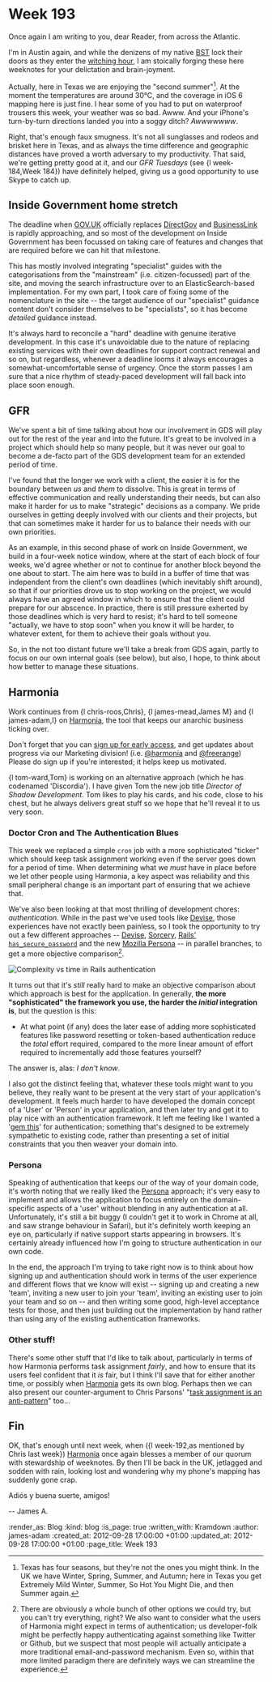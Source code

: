 Week 193
==========

Once again I am writing to you, dear Reader, from across the Atlantic.

I'm in Austin again, and while the denizens of my native [BST](http://en.wikipedia.org/wiki/British_Summer_Time) lock their doors as they enter the [witching hour](http://en.wikipedia.org/wiki/Witching_hour), I am stoically forging these here weeknotes for your delictation and brain-joyment.

Actually, here in Texas we are enjoying the "second summer"[^1]. At the moment the temperatures are around 30&deg;C, and the coverage in iOS 6 mapping here is just fine. I hear some of you had to put on waterproof trousers this week, your weather was so bad. Awww. And your iPhone's turn-by-turn directions landed you into a soggy ditch? _Awwwwwww_.

Right, that's enough faux smugness. It's not all sunglasses and rodeos and brisket here in Texas, and as always the time difference and geographic distances have proved a worth adversary to my productivity. That said, we're getting pretty good at it, and our _GFR Tuesdays_ (see {l week-184,Week 184}) have definitely helped, giving us a good opportunity to use Skype to catch up.


Inside Government home stretch
-----------------

The deadline when [GOV.UK](http://www.gov.uk) officially replaces [DirectGov](http://direct.gov.uk) and [BusinessLink]() is rapidly approaching, and so most of the development on Inside Government has been focussed on taking care of features and changes that are required before we can hit that milestone.

This has mostly involved integrating "specialist" guides with the categorisations from the "mainstream" (i.e. citizen-focussed) part of the site, and moving the search infrastructure over to an ElasticSearch-based implementation. For my own part, I took care of fixing some of the nomenclature in the site -- the target audience of our "specialist" guidance content don't consider themselves to be "specialists", so it has become _detailed_ guidance instead.

It's always hard to reconcile a "hard" deadline with genuine iterative development. In this case it's unavoidable due to the nature of replacing existing services with their own deadlines for support contract renewal and so on, but regardless, whenever a deadline looms it always encourages a somewhat-uncomfortable sense of urgency. Once the storm passes I am sure that a nice rhythm of steady-paced development will fall back into place soon enough.


GFR
----

We've spent a bit of time talking about how our involvement in GDS will play out for the rest of the year and into the future. It's great to be involved in a project which should help so many people, but it was never our goal to become a de-facto part of the GDS development team for an extended period of time.

I've found that the longer we work with a client, the easier it is for the boundary between _us_ and _them_ to dissolve. This is great in terms of effective communication and really understanding their needs, but can also make it harder for us to make "strategic" decisions as a company. We pride ourselves in getting deeply involved with our clients and their projects, but that can sometimes make it harder for us to balance their needs with our own priorities.

As an example, in this second phase of work on Inside Government, we build in a four-week notice window, where at the start of each block of four weeks, we'd agree whether or not to continue for another block beyond the one about to start. The aim here was to build in a buffer of time that was independent from the client's own deadlines (which inevitably shift around), so that if our priorities drove us to stop working on the project, we would always have an agreed window in which to ensure that the client could prepare for our abscence. In practice, there is still pressure exherted by those deadlines which is very hard to resist; it's hard to tell someone "actually, we have to stop soon" when you know it will be harder, to whatever extent, for them to achieve their goals without you.

So, in the not too distant future we'll take a break from GDS again, partly to focus on our own internal goals (see below), but also, I hope, to think about how better to manage these situations.


Harmonia
--------

Work continues from {l chris-roos,Chris}, {l james-mead,James M} and {l james-adam,I} on [Harmonia](http://harmonia.io), the tool that keeps our anarchic business ticking over.

Don't forget that you can [sign up for early access](http://harmonia.io), and get updates about progress via our Marketing division! (i.e. [@harmonia](http://twitter.com/harmonia) and [@freerange](http://twitter.com/freerange)) Please do sign up if you're interested; it helps keep us motivated.

{l tom-ward,Tom} is working on an alternative approach (which he has codenamed 'Discordia'). I have given Tom the new job title _Director of Shadow Development_. Tom likes to play his cards, and his code, close to his chest, but he always delivers great stuff so we hope that he'll reveal it to us very soon.

### Doctor Cron and The Authentication Blues

This week we replaced a simple `cron` job with a more sophisticated "ticker" which should keep task assignment working even if the server goes down for a period of time. When determining what we *must* have in place before we let other people using Harmonia, a key aspect was reliability and this small peripheral change is an important part of ensuring that we achieve that.

We've also been looking at that most thrilling of development chores: _authentication_. While in the past we've used tools like [Devise](https://github.com/plataformatec/devise), those experiences have not exactly been painless, so I took the opportunity to try out a few different approaches -- [Devise](https://github.com/plataformatec/devise), [Sorcery](https://github.com/NoamB/sorcery/wiki), [Rails' `has_secure_password`](railscasts.com/episodes/270-authentication-in-rails-3-1) and the new [Mozilla Persona](http://identity.mozilla.com/post/32395255498/announcing-the-first-beta-release-of-persona) -- in parallel branches, to get a more objective comparison[^2].

![Complexity vs time in Rails authentication](/images/blog/devise-vs-custom.jpg)

It turns out that it's *still* really hard to make an objective comparison about which approach is best for the application. In generally, **the more "sophisticated" the framework you use, the harder the _initial_ integration is**, but the question is this:

* At what point (if any) does the later ease of adding more sophisticated features like password resetting or token-based authentication reduce the _total_ effort required, compared to the more linear amount of effort required to incrementally add those features yourself?

The answer is, alas: _I don't know_.

I also got the distinct feeling that, whatever these tools might want to you believe, they really want to be present at the very start of your application's development. It feels much harder to have developed the domain concept of a 'User' or 'Person' in your application, and then later try and get it to play nice with an authentication framework. It left me feeling like I wanted a '[gem this](http://rubymanor.org/harder/videos/gem_that/)' for authentication; something that's designed to be extremely sympathetic to existing code, rather than presenting a set of initial constraints that you then weaver your domain into.

### Persona

Speaking of authentication that keeps our of the way of your domain code, it's worth noting that we really liked the [Persona](https://login.persona.org/about) approach; it's very easy to implement and allows the application to focus entirely on the domain-specific aspects of a 'user' without blending in any authentication at all. Unfortunately, it's still a bit buggy (I couldn't get it to work in Chrome at all, and saw strange behaviour in Safari), but it's definitely worth keeping an eye on, particularly if native support starts appearing in browsers. It's certainly already influenced how I'm going to structure authentication in our own code.

In the end, the approach I'm trying to take right now is to think about how signing up and authentication should work in terms of the user experience and different flows that we know will exist -- signing up and creating a new 'team', inviting a new user to join your 'team', inviting an existing user to join your team and so on -- and then writing some good, high-level acceptance tests for those, and then just building out the implementation by hand rather than using any of the existing authentication frameworks.

### Other stuff!

There's some other stuff that I'd like to talk about, particularly in terms of how Harmonia performs task assignment _fairly_, and how to ensure that its users feel confident that it _is_ fair, but I think I'll save that for either another time, or possibly when [Harmonia](http://harmonia.io) gets its own blog. Perhaps then we can also present our counter-argument to Chris Parsons' "[task assignment is an anti-pattern](http://chrismdp.com/2012/09/task-assignment-is-a-team-anti-pattern/)" too...


Fin
---

OK, that's enough until next week, when ({l week-192,as mentioned by Chris last week}) [Harmonia](http://harmonia.io) once again blesses a member of our quorum with stewardship of weeknotes. By then I'll be back in the UK, jetlagged and sodden with rain, looking lost and wondering why my phone's mapping has suddenly gone crap.

Adiós y buena suerte, amigos!

-- James A.


[^1]: Texas has four seasons, but they're not the ones you might think. In the UK we have Winter, Spring, Summer, and Autumn; here in Texas you get Extremely Mild Winter, Summer, So Hot You Might Die, and then Summer again.

[^2]: There are obviously a whole bunch of other options we could try, but you can't try everything, right? We also want to consider what the users of Harmonia might expect in terms of authentication; us developer-folk might be perfectly happy authenticating against something like Twitter or Github, but we suspect that most people will actually anticipate a more traditional email-and-password mechanism. Even so, within that more limited paradigm there are definitely ways we can streamline the experience.

:render_as: Blog
:kind: blog
:is_page: true
:written_with: Kramdown
:author: james-adam
:created_at: 2012-09-28 17:00:00 +01:00
:updated_at: 2012-09-28 17:00:00 +01:00
:page_title: Week 193
